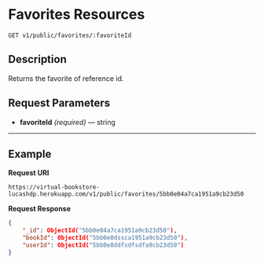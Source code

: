 # Favorites Resources

    GET v1/public/favorites/:favoriteId

## Description
Returns the favorite of reference id.

## Request Parameters

- **favoriteId** _(required)_ — string

***

## Example
**Request URI**

    https://virtual-bookstore-lucashdp.herokuapp.com/v1/public/favorites/5bb0e04a7ca1951a9cb23d50

**Request Response**
``` json
{
    "_id": ObjectId("5bb0e04a7ca1951a9cb23d50"),
    "bookId": ObjectId("5bb0e0dssca1951a9cb23d50"),
    "userId": ObjectId("5bb0e0ddfsdfsdfa9cb23d50")
}
```